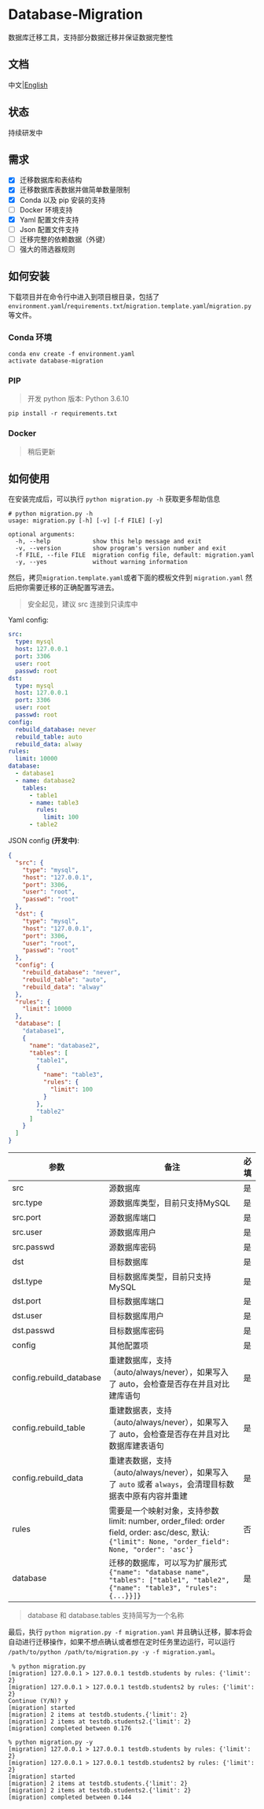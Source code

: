 # Database-Migration

数据库迁移工具，支持部分数据迁移并保证数据完整性

## 文档

中文|[English](./README.md)

## 状态

持续研发中

## 需求

- [x] 迁移数据库和表结构
- [x] 迁移数据库表数据并做简单数量限制
- [x] Conda 以及 pip 安装的支持
- [ ] Docker 环境支持
- [x] Yaml 配置文件支持
- [ ] Json 配置文件支持
- [ ] 迁移完整的依赖数据（外键）
- [ ] 强大的筛选器规则

## 如何安装

下载项目并在命令行中进入到项目根目录，包括了`environment.yaml`/`requirements.txt`/`migration.template.yaml`/`migration.py` 等文件。

### Conda 环境

```shell
conda env create -f environment.yaml
activate database-migration
```

### PIP

> 开发 python 版本: Python 3.6.10

```shell
pip install -r requirements.txt
```

### Docker

>  稍后更新

## 如何使用

在安装完成后，可以执行 `python migration.py -h` 获取更多帮助信息

```shell
# python migration.py -h
usage: migration.py [-h] [-v] [-f FILE] [-y]

optional arguments:
  -h, --help            show this help message and exit
  -v, --version         show program's version number and exit
  -f FILE, --file FILE  migration config file, default: migration.yaml
  -y, --yes             without warning information
```

然后，拷贝`migration.template.yaml`或者下面的模板文件到 `migration.yaml` 然后把你需要迁移的正确配置写进去。

> 安全起见，建议 src 连接到只读库中

Yaml config:

```yaml
src:
  type: mysql
  host: 127.0.0.1
  port: 3306
  user: root
  passwd: root
dst:
  type: mysql
  host: 127.0.0.1
  port: 3306
  user: root
  passwd: root
config:
  rebuild_database: never
  rebuild_table: auto
  rebuild_data: alway
rules:
  limit: 10000
database:
  - database1
  - name: database2
    tables:
      - table1
      - name: table3
        rules:
          limit: 100
      - table2
```

JSON config **(开发中)**:

```json
{
  "src": {
    "type": "mysql",
    "host": "127.0.0.1",
    "port": 3306,
    "user": "root",
    "passwd": "root"
  },
  "dst": {
    "type": "mysql",
    "host": "127.0.0.1",
    "port": 3306,
    "user": "root",
    "passwd": "root"
  },
  "config": {
    "rebuild_database": "never",
    "rebuild_table": "auto",
    "rebuild_data": "alway"
  },
  "rules": {
    "limit": 10000
  },
  "database": [
    "database1",
    {
      "name": "database2",
      "tables": [
        "table1",
        {
          "name": "table3",
          "rules": {
            "limit": 100
          }
        },
        "table2"
      ]
    }
  ]
}
```

| 参数                    | 备注                                                         | 必填 |
| ----------------------- | ------------------------------------------------------------ | ---- |
| src                     | 源数据库                                                     | 是   |
| src.type                | 源数据库类型，目前只支持MySQL                                | 是   |
| src.port                | 源数据库端口                                                 | 是   |
| src.user                | 源数据库用户                                                 | 是   |
| src.passwd              | 源数据库密码                                                 | 是   |
| dst                     | 目标数据库                                                   | 是   |
| dst.type                | 目标数据库类型，目前只支持MySQL                              | 是   |
| dst.port                | 目标数据库端口                                               | 是   |
| dst.user                | 目标数据库用户                                               | 是   |
| dst.passwd              | 目标数据库密码                                               | 是   |
| config                  | 其他配置项                                                   | 是   |
| config.rebuild_database | 重建数据库，支持（auto/always/never），如果写入了 auto，会检查是否存在并且对比建库语句 | 是   |
| config.rebuild_table    | 重建数据表，支持（auto/always/never），如果写入了 auto，会检查是否存在并且对比数据库建表语句 | 是   |
| config.rebuild_data     | 重建表数据，支持（auto/always/never），如果写入了 `auto` 或者 `always`，会清理目标数据表中原有内容并重建 | 是   |
| rules                   | 需要是一个映射对象，支持参数 limit: number, order_filed: order field, order: asc/desc, 默认: `{"limit": None, "order_field": None, "order": 'asc'}` | 否   |
| database                | 迁移的数据库，可以写为扩展形式 `{"name": "database name", "tables": ["table1", "table2", {"name": "table3", "rules": {...}}]}` | 是   |

> database 和 database.tables 支持简写为一个名称

最后，执行  `python migration.py -f migration.yaml` 并且确认迁移，脚本将会自动进行迁移操作，如果不想点确认或者想在定时任务里边运行，可以运行 `/path/to/python /path/to/migration.py -y -f migration.yaml`。

```shell
 % python migration.py
[migration] 127.0.0.1 > 127.0.0.1 testdb.students by rules: {'limit': 2}
[migration] 127.0.0.1 > 127.0.0.1 testdb.students2 by rules: {'limit': 2}
Continue (Y/N)? y
[migration] started
[migration] 2 items at testdb.students.{'limit': 2}
[migration] 2 items at testdb.students2.{'limit': 2}
[migration] completed between 0.176
```

```shell
% python migration.py -y
[migration] 127.0.0.1 > 127.0.0.1 testdb.students by rules: {'limit': 2}
[migration] 127.0.0.1 > 127.0.0.1 testdb.students2 by rules: {'limit': 2}
[migration] started
[migration] 2 items at testdb.students.{'limit': 2}
[migration] 2 items at testdb.students2.{'limit': 2}
[migration] completed between 0.144
```

